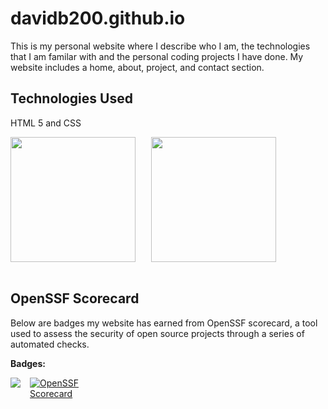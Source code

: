 # davidb200.github.io
<p>This is my personal website where I describe who I am, the technologies that I am familar with and the personal coding projects I have done. My website includes a home, about, project, and contact section.</p> 

## Technologies Used
<p> HTML 5 and CSS </p>
<div class="technologies" style="display:flex;">
<img src = "https://seeklogo.com/images/H/html5-without-wordmark-color-logo-14D252D878-seeklogo.com.png" width="200px" height="200px">
<img src = "https://upload.wikimedia.org/wikipedia/commons/thumb/d/d5/CSS3_logo_and_wordmark.svg/1200px-CSS3_logo_and_wordmark.svg.png" width="200px" height="200px" style="margin:0 5%;">
</div>
<br>

## OpenSSF Scorecard

<p> Below are badges my website has earned from OpenSSF scorecard, a tool used to assess the security of open source projects through a series of automated checks.</p>

<b>Badges:</b>
<div class="badges" style="display:flex;">
<a href="https://www.bestpractices.dev/projects/8466"><img src="https://www.bestpractices.dev/projects/8466/badge"></a><br>
<a href="https://securityscorecards.dev/viewer/?uri=github.com/davidb200/davidb200.github.io"><img src="https://api.securityscorecards.dev/projects/github.com/davidb200/davidb200.github.io/badge" alt="OpenSSF Scorecard" style="margin: 0 10%;"></a>
</div>
